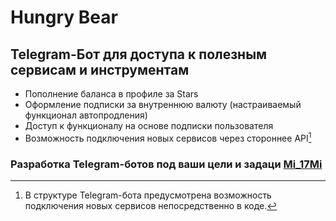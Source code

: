 # Hungry Bear
## Telegram-Бот для доступа к полезным сервисам и инструментам

* Пополнение баланса в профиле за Stars
* Оформление подписки за внутреннюю валюту (настраиваемый функционал автопродления)
* Доступ к функционалу на основе подписки пользователя
* Возможность подключения новых сервисов через стороннее API[^1]

### Разработка Telegram-ботов под ваши цели и задаци [Mi_17Mi](t.me/mi_17mi)

[^1]: В структуре Telegram-бота предусмотрена возможность подключения новых сервисов непосредственно в коде.
